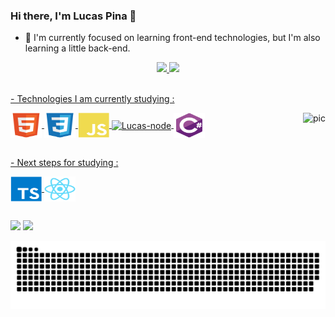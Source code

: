 ### Hi there, I'm Lucas Pina 👋

- 🌱 I'm currently focused on learning front-end technologies, but I'm also learning a little back-end.

<div align="center">
  <a href="https://github.com/Lucas-Pina1">
  <img height="180rem"   src="https://github-readme-stats.vercel.app/api?username=Lucas-Pina1&show_icons=true&theme=tokyonight&count_private=true"/>
  <img height="180rem"   src="https://github-readme-stats.vercel.app/api/top-langs/?username=Lucas-Pina1&layout=compact&langs_count=7&theme=tokyonight"/>
</div>
<br>
<div style="display: inline_block">
  <p> - Technologies I am currently studying :</p>
  <img align="center" alt="Lucas-HTML" height="40" width="50" src="https://raw.githubusercontent.com/devicons/devicon/master/icons/html5/html5-original.svg">
  <img align="center" alt="Lucas-CSS" height="40" width="50" src="https://raw.githubusercontent.com/devicons/devicon/master/icons/css3/css3-original.svg">
  <img align="center" alt="Lucas-Js" height="40" width="50" src="https://raw.githubusercontent.com/devicons/devicon/master/icons/javascript/javascript-plain.svg">
  <img align="center" alt="Lucas-node" height="40" width="50" src="https://cdn.jsdelivr.net/gh/devicons/devicon/icons/nodejs/nodejs-original.svg" />
  <img align="center" alt="Lucas-Csharp" height="40" width="50" src="https://raw.githubusercontent.com/devicons/devicon/master/icons/csharp/csharp-original.svg">
  <img align="right"  alt="pic" height="150"  src="https://www.mygo.ge/uploads/blog/1584023795.jpg" >
  <br> <br>
  <p> - Next steps for studying :</p>
  <img align="center" alt="Lucas-Ts" height="40" width="50" src="https://raw.githubusercontent.com/devicons/devicon/master/icons/typescript/typescript-plain.svg">
  <img align="center" alt="Lucas-React" height="40" width="50" src="https://raw.githubusercontent.com/devicons/devicon/master/icons/react/react-original.svg">

 </div>
  
  ## 
  
 <div> 
  <a href = "mailto:ti.lucaspina@gmail.com"><img src="https://img.shields.io/badge/-Gmail-%23333?style=for-the-badge&logo=gmail&logoColor=white" target="_blank"></a>
  <a href="https://www.linkedin.com/in/dev-lucaspina/" target="_blank"><img src="https://img.shields.io/badge/-LinkedIn-%230077B5?style=for-the-badge&logo=linkedin&logoColor=white" target="_blank"></a> 
   
![Snake animation](https://github.com/Lucas-Pina1/Lucas-Pina1/blob/output/github-contribution-grid-snake.svg)
   
</div>

